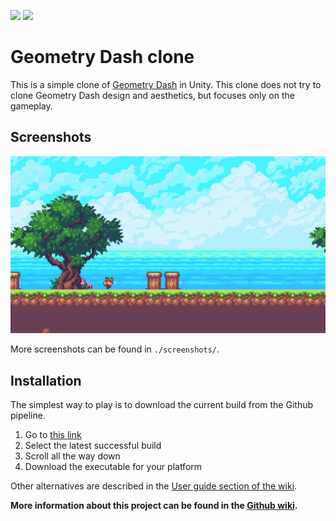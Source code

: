 ![](https://github.com/PatrikTrefil/geometry-dash-clone/actions/workflows/build.yml/badge.svg)
![](https://github.com/PatrikTrefil/geometry-dash-clone/actions/workflows/tests.yml/badge.svg)

# Geometry Dash clone

This is a simple clone of [Geometry Dash](https://store.steampowered.com/app/322170/Geometry_Dash/)
in Unity. This clone does not try to clone Geometry Dash design and aesthetics, but focuses only
on the gameplay.

## Screenshots

![gameplay screenshot](./screenshots/2.png)

More screenshots can be found in `./screenshots/`.

## Installation

The simplest way to play is to download the current build from the Github pipeline.

1. Go to [this link](https://github.com/PatrikTrefil/geometry-dash-clone/actions/workflows/build.yml)
2. Select the latest successful build
3. Scroll all the way down
4. Download the executable for your platform

Other alternatives are described in the [User guide section of the wiki](https://github.com/PatrikTrefil/geometry-dash-clone/wiki/User-guide).

**More information about this project can be found in the [Github wiki](https://github.com/PatrikTrefil/geometry-dash-clone/wiki).**
